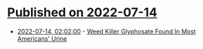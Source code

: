 # [Published on 2022-07-14](index.md)

* [2022-07-14, 02:02:00](https://news.slashdot.org/story/22/07/13/2241239/weed-killer-glyphosate-found-in-most-americans-urine?utm_source=rss1.0mainlinkanon&utm_medium=feed) - [Weed Killer Glyphosate Found In Most Americans' Urine](https://news.slashdot.org/story/22/07/13/2241239/weed-killer-glyphosate-found-in-most-americans-urine?utm_source=rss1.0mainlinkanon&utm_medium=feed)
